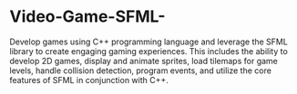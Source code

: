 # Video-Game-SFML-

Develop games using C++ programming language and leverage the SFML library to create engaging gaming experiences. This includes the ability to develop 2D games, display and animate sprites, load tilemaps for game levels, handle collision detection, program events, and utilize the core features of SFML in conjunction with C++.
